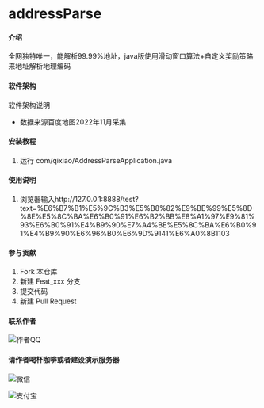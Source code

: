 # addressParse

#### 介绍

全网独特唯一，能解析99.99%地址，java版使用滑动窗口算法+自定义奖励策略来地址解析地理编码

#### 软件架构

软件架构说明
- 数据来源百度地图2022年11月采集

#### 安装教程

1.  运行 com/qixiao/AddressParseApplication.java

#### 使用说明

1.  浏览器输入http://127.0.0.1:8888/test?text=%E6%B7%B1%E5%9C%B3%E5%B8%82%E9%BE%99%E5%8D%8E%E5%8C%BA%E6%B0%91%E6%B2%BB%E8%A1%97%E9%81%93%E6%B0%91%E4%B9%90%E7%A4%BE%E5%8C%BA%E6%B0%91%E4%B9%90%E6%96%B0%E6%9D%9141%E6%A0%8B1103

#### 参与贡献

1.  Fork 本仓库
2.  新建 Feat_xxx 分支
3.  提交代码
4.  新建 Pull Request

#### 联系作者

![作者QQ](https://china-qixiao.oss-cn-beijing.aliyuncs.com/myPicture/qq.jpg "qq.jpg")

#### 请作者喝杯咖啡或者建设演示服务器

![微信](https://china-qixiao.oss-cn-beijing.aliyuncs.com/myPicture/wechat.jpg "wechat.jpg")

![支付宝](https://china-qixiao.oss-cn-beijing.aliyuncs.com/myPicture/alipay.jpg "alipay.jpg")


